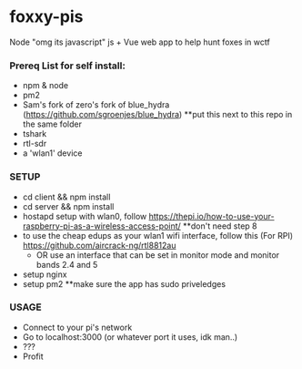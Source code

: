 # foxxy-pis
Node "omg its javascript" js + Vue web app to help hunt foxes in wctf

### Prereq List for self install:
  * npm & node
  * pm2
  * Sam's fork of zero's fork of blue_hydra (https://github.com/sgroenjes/blue_hydra) **put this next to this repo in the same folder
  * tshark
  * rtl-sdr
  * a 'wlan1' device

### SETUP
  * cd client && npm install
  * cd server && npm install
  * hostapd setup with wlan0, follow https://thepi.io/how-to-use-your-raspberry-pi-as-a-wireless-access-point/ **don't need step 8
  * to use the cheap edups as your wlan1 wifi interface, follow this (For RPI) https://github.com/aircrack-ng/rtl8812au
    * OR use an interface that can be set in monitor mode and monitor bands 2.4 and 5
  * setup nginx
  * setup pm2 **make sure the app has sudo priveledges

### USAGE
  * Connect to your pi's network
  * Go to localhost:3000 (or whatever port it uses, idk man..)
  * ???
  * Profit

